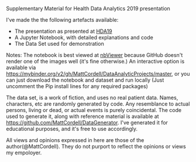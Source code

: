 Supplementary Material for Health Data Analytics 2019 presentation

I've made the the following artefacts available:
* The presentation as presented at [HDA19](https://www.hisa.org.au/healthdataanalytics/program/)
* A Jupyter Notebook, with detailed explanations and code
* The Data Set used for demonstration
 
 Notes:
 The notebook is best viewed at [nbViewer](https://nbviewer.jupyter.org/github/MattCordell/DataAnalyticProjects/blob/master/HDA2019/HDA%202019%20Supplement.ipynb?flush_cache=true) because GitHub doesn't render one of the images well (it's fine otherwise.) An interactive option is available via https://mybinder.org/v2/gh/MattCordell/DataAnalyticProjects/master, or you can just download the notebook and dataset and run locally (Just uncomment the Pip install lines for any required packages)

 The data set, is a work of fiction, and uses no real patient data. Names, characters, etc are randomly generated by code. Any resemblance to actual persons, living or dead, or actual events is purely coincidental.  The code used to generate it, along with reference material is available at https://github.com/MattCordell/DataGenerator. I've generated it for educational purposes, and it's free to use accordingly.
 
All views and opinions expressed in here are those of the author(@MattCordell). They do not purport to reflect the opinions or views my empoloyer.
